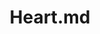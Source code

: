 ---
title: Heart.md
release_version: v1.2
model_type: asct-b
description: "[Anatomical Structures, Cell Types, plus Biomarkers (ASCT+B) tables](https://hubmapconsortium.github.io/ccf/pages/ccf-anatomical-structures.html) aim to capture the nested *part_of* structure of anatomical human body parts, the typology of cells, and biomarkers used to identify cell types. The tables are authored and reviewed by an international team of experts.
"
creators: 
  - 0000-0003-0118-0413
  - 0000-0002-7112-7389
  - 0000-0003-0834-8274
project_leads: 
  - 0000-0002-3321-6137
creation_date:  2021-12-01 
license: CC BY 4.0
publisher:  HuBMAP 
funder:  National Institutes of Health 
award_number:  OT2OD026671 
hubmap_id:  HBM876.HSSQ.977 
datatable: asct-b_vh_heart.csv
doi: https://doi.org/10.48539/HBM876.HSSQ.977
---